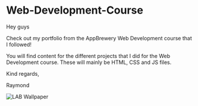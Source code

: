 # Web-Development-Course
Hey guys

Check out my portfolio from the AppBrewery Web Development course that I followed!

You will find content for the different projects that I did for the Web Development course. These will mainly be HTML, CSS and JS files.

Kind regards,

Raymond



![LAB Wallpaper](https://external-content.duckduckgo.com/iu/?u=https%3A%2F%2Ftse2.mm.bing.net%2Fth%3Fid%3DOIP.o6poKhnzHD3zis7FoA0PDQHaEK%26pid%3DApi&f=1)
